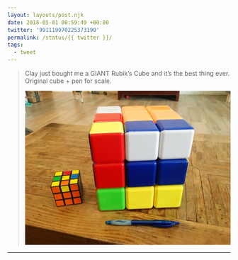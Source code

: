 ```yaml
---
layout: layouts/post.njk
date: 2018-05-01 00:59:49 +00:00
twitter: '991119970225373190'
permalink: /status/{{ twitter }}/
tags: 
  - tweet
---
```


> Clay just bought me a GIANT Rubik’s Cube and it’s the best thing ever. Original cube + pen for scale. 
> 
> ![A giant Rubik's cube next to an original Rubik's cube and a pen. Each individual piece of the giant cube is the size of the entire original cube.](/img/991119970225373190-DcEpeJiVMAAXaON.jpg)

---
